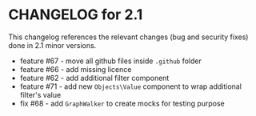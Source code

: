 CHANGELOG for 2.1
=================

This changelog references the relevant changes (bug and security fixes) done
in 2.1 minor versions.

 - feature #67 - move all github files inside `.github` folder
 - feature #66 - add missing licence
 - feature #62 - add additional filter component
 - feature #71 - add new `Objects\Value` component to wrap additional filter's value
 - fix #68 - add `GraphWalker` to create mocks for testing purpose
